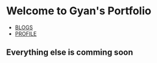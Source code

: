 
# Welcome to Gyan's Portfolio
- [BLOGS](http://iosgyan.blogspot.in/)
- [PROFILE](http://www.gyanaranjan.com) 

## Everything else is comming soon
